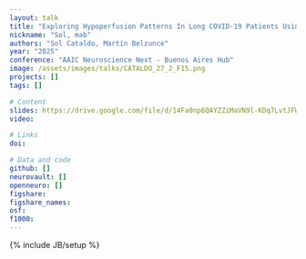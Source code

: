 ```yaml
---
layout: talk
title: "Exploring Hypoperfusion Patterns In Long COVID-19 Patients Using Arterial Spin Labeling"
nickname: "Sol, mab"
authors: "Sol Cataldo, Martín Belzunce"
year: "2025"
conference: "AAIC Neuroscience Next - Buenos Aires Hub"
image: /assets/images/talks/CATALDO_27_2_F15.png
projects: []
tags: []

# Content
slides: https://drive.google.com/file/d/14Fa0np6QAYZZiMaVN9l-KDq7LvtJFWyS/view?usp=sharing
video:

# Links
doi:

# Data and code
github: []
neurovault: []
openneuro: []
figshare:
figshare_names:
osf:
f1000:
---
```

{% include JB/setup %}
